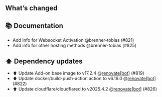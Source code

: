 ## What’s changed
## 📚 Documentation

- Add Info for Websocket Activation @brenner-tobias (#821)
- Add info for other hosting methods @brenner-tobias (#825)

## ⬆️ Dependency updates

- ⬆️ Update Add-on base image to v17.2.4 @[renovate[bot]](https://github.com/apps/renovate) (#819)
- ⬆️ Update docker/build-push-action action to v6.16.0 @[renovate[bot]](https://github.com/apps/renovate) (#822)
- ⬆️ Update cloudflare/cloudflared to v2025.4.2 @[renovate[bot]](https://github.com/apps/renovate) (#826)
